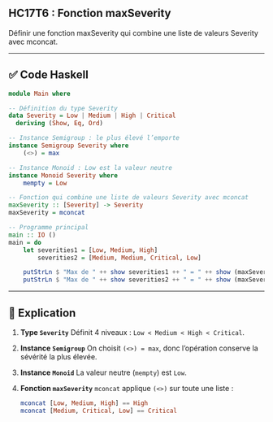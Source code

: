 ## HC17T6 : Fonction maxSeverity

Définir une fonction maxSeverity qui combine une liste de valeurs Severity avec mconcat.

---

## ✅ Code Haskell

```haskell
module Main where

-- Définition du type Severity
data Severity = Low | Medium | High | Critical
  deriving (Show, Eq, Ord)

-- Instance Semigroup : le plus élevé l’emporte
instance Semigroup Severity where
    (<>) = max

-- Instance Monoid : Low est la valeur neutre
instance Monoid Severity where
    mempty = Low

-- Fonction qui combine une liste de valeurs Severity avec mconcat
maxSeverity :: [Severity] -> Severity
maxSeverity = mconcat

-- Programme principal
main :: IO ()
main = do
    let severities1 = [Low, Medium, High]
        severities2 = [Medium, Medium, Critical, Low]

    putStrLn $ "Max de " ++ show severities1 ++ " = " ++ show (maxSeverity severities1)
    putStrLn $ "Max de " ++ show severities2 ++ " = " ++ show (maxSeverity severities2)
```

---

## 📝 Explication

1. **Type `Severity`**
   Définit 4 niveaux : `Low < Medium < High < Critical`.

2. **Instance `Semigroup`**
   On choisit `(<>) = max`, donc l’opération conserve la sévérité la plus élevée.

3. **Instance `Monoid`**
   La valeur neutre (`mempty`) est `Low`.

4. **Fonction `maxSeverity`**
   `mconcat` applique `(<>)` sur toute une liste :

   ```haskell
   mconcat [Low, Medium, High] == High
   mconcat [Medium, Critical, Low] == Critical
   ```

